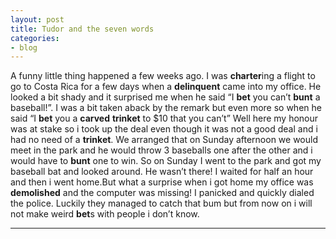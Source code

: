 ```yaml
---
layout: post
title: Tudor and the seven words
categories:
- blog
---
```


A funny little thing happened a few weeks ago. I was **charter**ing a flight to go to Costa Rica for a few days when a **delinquent** came into my office. He looked a bit shady and it surprised me when he said “I **bet** you can’t **bunt** a baseball!”. I was a bit taken aback by the remark but even more so when he said “I **bet** you a **carved**  **trinket** to $10 that you can’t” Well here my honour was at stake so i took up the deal even though it was not a good deal and i had no need of a **trinket**. We arranged that on Sunday afternoon we would meet in the park and he would throw 3 baseballs one after the other and i would have to **bunt** one to win. So on Sunday I went to the park and got my baseball bat and looked around. He wasn’t there! I waited for half an hour and then i went home.But what a surprise when i got home my office was **demolished** and the computer was missing! I panicked and quickly dialed the police. Luckily they managed to catch that bum but from now on i will not make weird **bet**s with people i don’t know.

---
